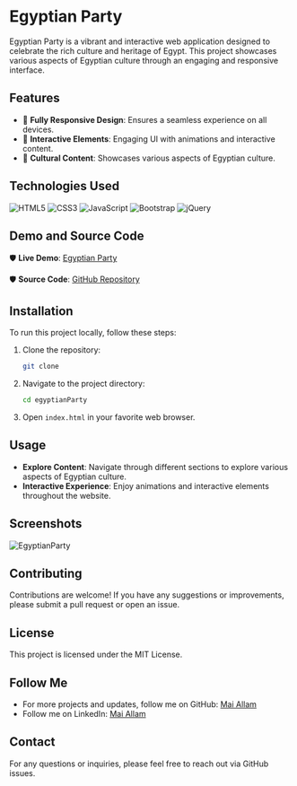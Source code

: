 # Egyptian Party

Egyptian Party is a vibrant and interactive web application designed to celebrate the rich culture and heritage of Egypt. This project showcases various aspects of Egyptian culture through an engaging and responsive interface.

## Features

- 📌 **Fully Responsive Design**: Ensures a seamless experience on all devices.
- 📌 **Interactive Elements**: Engaging UI with animations and interactive content.
- 📌 **Cultural Content**: Showcases various aspects of Egyptian culture.

## Technologies Used

![HTML5](https://img.shields.io/badge/html5-%23E34F26.svg?style=for-the-badge&logo=html5&logoColor=white)
![CSS3](https://img.shields.io/badge/css3-%231572B6.svg?style=for-the-badge&logo=css3&logoColor=white)
![JavaScript](https://img.shields.io/badge/javascript-%23323330.svg?style=for-the-badge&logo=javascript&logoColor=%23F7DF1E)
![Bootstrap](https://img.shields.io/badge/bootstrap-%23563D7C.svg?style=for-the-badge&logo=bootstrap&logoColor=white)
![jQuery](https://img.shields.io/badge/jquery-%230769AD.svg?style=for-the-badge&logo=jquery&logoColor=white)


## Demo and Source Code

🛡 **Live Demo**: [Egyptian Party]()

🛡 **Source Code**: [GitHub Repository]()

## Installation

To run this project locally, follow these steps:

1. Clone the repository:
    ```sh
    git clone 
    ```

2. Navigate to the project directory:
    ```sh
    cd egyptianParty
    ```

3. Open `index.html` in your favorite web browser.

## Usage

- **Explore Content**: Navigate through different sections to explore various aspects of Egyptian culture.
- **Interactive Experience**: Enjoy animations and interactive elements throughout the website.

## Screenshots

![EgyptianParty](https://via.placeholder.com/800x400.png?text=Screenshot+coming+soon)

## Contributing

Contributions are welcome! If you have any suggestions or improvements, please submit a pull request or open an issue.

## License

This project is licensed under the MIT License.

## Follow Me

- For more projects and updates, follow me on GitHub: [Mai Allam](https://github.com/maiallam57)
- Follow me on LinkedIn: [Mai Allam](https://www.linkedin.com/in/maiallam57/)

## Contact

For any questions or inquiries, please feel free to reach out via GitHub issues.
